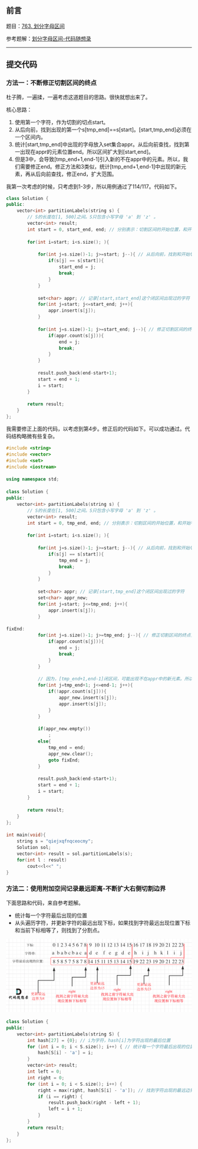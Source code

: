 ## 前言

题目：[763. 划分字母区间](https://leetcode-cn.com/problems/partition-labels/)

参考题解：[划分字母区间-代码随想录](https://github.com/youngyangyang04/leetcode-master/blob/master/problems/0763.%E5%88%92%E5%88%86%E5%AD%97%E6%AF%8D%E5%8C%BA%E9%97%B4.md)

---

## 提交代码

### 方法一：不断修正切割区间的终点

杜子腾，一遍揉，一遍考虑这道题目的思路。很快就想出来了。

核心思路：
1. 使用第一个字符，作为切割的切点start。
2. 从后向前，找到出现的第一个s[tmp_end]==s[start]。[start,tmp_end]必须在一个区间内。
3. 统计[start,tmp_end]中出现的字母放入set集合appr。从后向前查找，找到第一出现在appr的元素位置end。所以区间扩大到[start,end]。
4. 但是3中，会导致[tmp_end+1,end-1]引入新的不在appr中的元素。所以，我们需要修正end。修正方法和3类似，统计[tmp_end+1,end-1]中出现的新元素，再从后向前查找，修正end，扩大范围。

我第一次考虑的时候，只考虑到1-3步，所以用例通过了114/117。代码如下。

```c++
class Solution {
public:
    vector<int> partitionLabels(string s) {
        // S的长度在[1, 500]之间。S只包含小写字母 'a' 到 'z' 。
        vector<int> result;
        int start = 0, start_end, end; // 分别表示：切割区间的开始位置，和开始字符相同的最后一个字符位置，切割区间的最后一个位置

        for(int i=start; i<s.size(); ){

            for(int j=s.size()-1; j>=start; j--){ // 从后向前，找到和开始切割字符相同字符的最后位置
                if(s[j] == s[start]){
                    start_end = j;
                    break;
                }
            }

            set<char> appr; // 记录[start,start_end]这个闭区间出现过的字符
            for(int j=start; j<=start_end; j++){
                appr.insert(s[j]);
            }

            for(int j=s.size()-1; j>=start_end; j--){ // 修正切割区间的终点，修正为区间中元素出现的最远位置
                if(appr.count(s[j])){
                    end = j;
                    break;
                }
            }

            result.push_back(end-start+1);
            start = end + 1;
            i = start;
        }

        return result;
    }
};
```

我需要修正上面的代码，以考虑到第4步。修正后的代码如下。可以成功通过。代码结构略微有些复杂。

```c++
#include <string>
#include <vector>
#include <set>
#include <iostream>

using namespace std;

class Solution {
public:
    vector<int> partitionLabels(string s) {
        // S的长度在[1, 500]之间。S只包含小写字母 'a' 到 'z' 。
        vector<int> result;
        int start = 0, tmp_end, end; // 分别表示：切割区间的开始位置，和开始字符相同的最后一个字符位置，切割区间的最后一个位置

        for(int i=start; i<s.size(); ){

            for(int j=s.size()-1; j>=start; j--){ // 从后向前，找到和开始切割字符相同字符的最后位置
                if(s[j] == s[start]){
                    tmp_end = j;
                    break;
                }
            }

            set<char> appr; // 记录[start,tmp_end]这个闭区间出现过的字符
            set<char> appr_new;
            for(int j=start; j<=tmp_end; j++){
                appr.insert(s[j]);
            }

fixEnd:
            for(int j=s.size()-1; j>=tmp_end; j--){ // 修正切割区间的终点，修正为区间中元素出现的最远位置
                if(appr.count(s[j])){
                    end = j;
                    break;
                }
            }

            // 因为，[tmp_end+1,end-1]闭区间，可能出现不在appr中的新元素。所以需要重复修正，直到，[tmp_end+1,end-1]中的元素都出现在appr中
            for(int j=tmp_end+1; j<=end-1; j++){
                if(!appr.count(s[j])){
                    appr_new.insert(s[j]);
                    appr.insert(s[j]);
                }
            }

            if(appr_new.empty())
                ;
            else{
                tmp_end = end;
                appr_new.clear();
                goto fixEnd;
            }

            result.push_back(end-start+1);
            start = end + 1;
            i = start;
        }

        return result;
    }
};

int main(void){
    string s = "qiejxqfnqceocmy";
    Solution sol;
    vector<int> result = sol.partitionLabels(s);
    for(int l : result)
        cout<<l<<" ";
}
```

### 方法二：使用附加空间记录最远距离-不断扩大右侧切割边界

下面思路和代码，来自参考题解。
* 统计每一个字符最后出现的位置
* 从头遍历字符，并更新字符的最远出现下标，如果找到字符最远出现位置下标和当前下标相等了，则找到了分割点。

 ![763.划分字母区间](763_划分字母区间.assets/68747470733a2f2f696d672d626c6f672e6373646e696d672e636e2f32303230313232323139313932343431372e706e67.png)

```c++
class Solution {
public:
    vector<int> partitionLabels(string S) {
        int hash[27] = {0}; // i为字符，hash[i]为字符出现的最后位置
        for (int i = 0; i < S.size(); i++) { // 统计每一个字符最后出现的位置
            hash[S[i] - 'a'] = i;
        }
        vector<int> result;
        int left = 0;
        int right = 0;
        for (int i = 0; i < S.size(); i++) {
            right = max(right, hash[S[i] - 'a']); // 找到字符出现的最远边界
            if (i == right) {
                result.push_back(right - left + 1);
                left = i + 1;
            }
        }
        return result;
    }
};
```